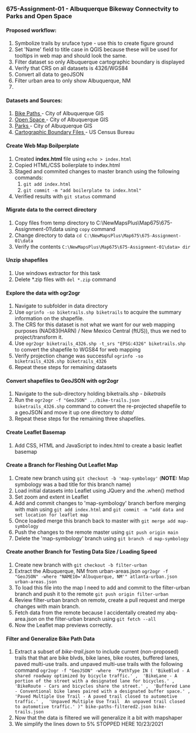 ### 675-Assignment-01 - Albuquerque Bikeway Connectvity to Parks and Open Space
#### Proposed workflow:
1. Symbolize trails by sruface type - use this to create figure ground
2. Set 'Name' field to title case in QGIS because these will be used for tooltips in web map and should look the same.
3. Filter dataset so only Albuquerque cartographic boundary is displayed
3. Verify that CRS on all datasets is 4326/WGS84
4. Convert all data to geoJSON
5. Filter urban area to only show Albuquerque, NM
6. 

#### Datasets and Sources:
1. [Bike Paths ](http://coagisweb.cabq.gov/datadownload/biketrails.zip) - City of Albuquerque GIS
2. [Open Space ](http://coagisweb.cabq.gov/datadownload/openspace.zip) - City of Albuquerque GIS
3. [Parks ](http://coagisweb.cabq.gov/datadownload/parks.zip) - City of Albuquerque GIS
4. [Cartographic Boundary Files ](https://www2.census.gov/geo/tiger/GENZ2018/shp/cb_2018_us_ua10_500k.zip) - US Census Bureau

#### Create Web Map Boilperplate
1. Created **index.html** file using `echo > index.html`
2. Copied HTML/CSS boilerplate to index.html
3. Staged and commited changes to master branch using the following commands:
    1. `git add index.html`
    2. `git commit -m "add boilerplate to index.html"`
4. Verified results with `git status` command

#### Migrate data to the correct directory
1. Copy files from temp directory to C:\NewMapsPlus\Map675\675-Assignment-01\data using `copy` command
2. Change directory to data `cd C:\NewMapsPlus\Map675\675-Assignment-01\data`
3. Verify the contents `C:\NewMapsPlus\Map675\675-Assignment-01\data> dir`

#### Unzip shapefiles
1. Use windows extractor for this task
2. Delete *.zip files with `del *.zip` command

#### Explore the data with ogr2ogr
1. Navigate to subfolder in data directory
2. Use `ogrinfo -so biketrails.shp biketrails` to acquire the summary information on the shapefile.
3. The CRS for this dataset is not what we want for our web mapping purposes (NAD83(HARN) / New Mexico Central (ftUS)), thus we ned to project/transform it.
4. Use `ogr2ogr biketrails_4326.shp -t_srs "EPSG:4326" biketrails.shp` to convert the shapefile to WGS84 for web mapping
5. Verify projection change was successful `ogrinfo -so biketrails_4326.shp biketrails_4326`
5. Repeat these steps for remaining datasets

#### Convert shapefiles to GeoJSON with ogr2ogr
1. Navigate to the sub-directory holding biketrails.shp - *biketrails*
2. Run the `ogr2ogr -f "GeoJSON" ../bike-trails.json biketrails_4326.shp` command to convert the re-projected shapefile to a geoJSON and move it up one directory to *data/*
3. Repeat these steps for the remaining three shapefiles.

#### Create Leaflet Basemap
1. Add CSS, HTML and JavaScript to index.html to create a basic leaflet basemap

#### Create a Branch for Fleshing Out Leaflet Map
1. Create new branch using `git checkout -b 'map-symbology'` (**NOTE:** Map symbology was a bad title for this branch name)
2. Load initial datasets into Leaflet using JQuery and the .when() method
3. Set zoom and extent in Leaflet
4. Add and commit changes to 'map-symbology' branch berfore merging with main using `git add index.html` and `git commit -m "add data and set location for leaflet map`
5. Once loaded merge this branch back to master with `git merge add map-symbology`
6. Push the changes to the remote master using `git push origin main`
7. Delete the 'map-symbology' branch using `git branch -d map-symbology`

#### Create another Branch for Testing Data Size / Loading Speed
1. Create new branch with `git checkout -b filter-urban`
2. Extract the Albuquerque, NM from urban-areas.json `ogr2ogr -f "GeoJSON" -where "NAME10='Albuquerque, NM'" atlanta-urban.json urban-areas.json`
3. To load this file into the map I need to add and commit to the filter-urban branch and push it to the remote `git push origin filter-urban`
4. Review filter-urban branch on remote, create a pull request and merge changes with main branch.
5. Fetch data from the remote because I accidentally created my abq-area.json on the filter-urban branch using `git fetch --all`
6. Now the Leaflet map previews correctly.

#### Filter and Generalize Bike Path Data
1. Extract a subset of *bike-trail.json* to include current (non-proposed) trails that that are bike blvds, bike lanes, bike routes, buffered lanes, paved multi-use trails. and unpaved multi-use trails with the following command 
`ogr2ogr -f "GeoJSON" -where  "PathType IN ( 'BikeBlvd - A shared roadway optimized by bicycle traffic.' ,  'BikeLane - A portion of the street with a designated lane for bicycles.' ,  'BikeRoute - Cars and bicycles share the street.' ,  'Buffered Lane - Conventional bike lanes paired with a designated buffer space.' ,  'Paved Multiple Use Trail - A paved trail closed to automotive traffic.' ,  'Unpaved Multiple Use Trail  An unpaved trail closed to automotive traffic.' )" bike-paths-filtered2.json bike-trails.json`
2. Now that the data is filtered we will generalize it a bit with mapshaper
3. We simplify the lines down to 5% STOPPED HERE 10/23/2021
